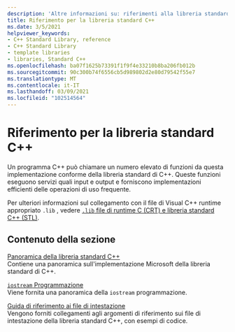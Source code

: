 ```yaml
---
description: 'Altre informazioni su: riferimenti alla libreria standard C++'
title: Riferimento per la libreria standard C++
ms.date: 3/5/2021
helpviewer_keywords:
- C++ Standard Library, reference
- C++ Standard Library
- template libraries
- libraries, Standard C++
ms.openlocfilehash: ba07f1625b73391f1f9f4e33210b8ba206fb012b
ms.sourcegitcommit: 90c300b74f6556cb5d989802d2e80d79542f55e7
ms.translationtype: MT
ms.contentlocale: it-IT
ms.lasthandoff: 03/09/2021
ms.locfileid: "102514564"
---
```

# <a name="c-standard-library-reference"></a>Riferimento per la libreria standard C++

Un programma C++ può chiamare un numero elevato di funzioni da questa implementazione conforme della libreria standard di C++. Queste funzioni eseguono servizi quali input e output e forniscono implementazioni efficienti delle operazioni di uso frequente.

Per ulteriori informazioni sul collegamento con il file di Visual C++ runtime appropriato `.lib` , vedere [ `.lib` file di runtime C (CRT) e libreria standard C++ (STL)](../c-runtime-library/crt-library-features.md).

## <a name="in-this-section"></a>Contenuto della sezione

[Panoramica della libreria standard C++](../standard-library/cpp-standard-library-overview.md)\
Contiene una panoramica sull'implementazione Microsoft della libreria standard di C++.

[`iostream` Programmazione](../standard-library/iostream-programming.md)\
Viene fornita una panoramica della `iostream` programmazione.

[Guida di riferimento ai file di intestazione](../standard-library/cpp-standard-library-header-files.md)\
Vengono forniti collegamenti agli argomenti di riferimento sui file di intestazione della libreria standard C++, con esempi di codice.
